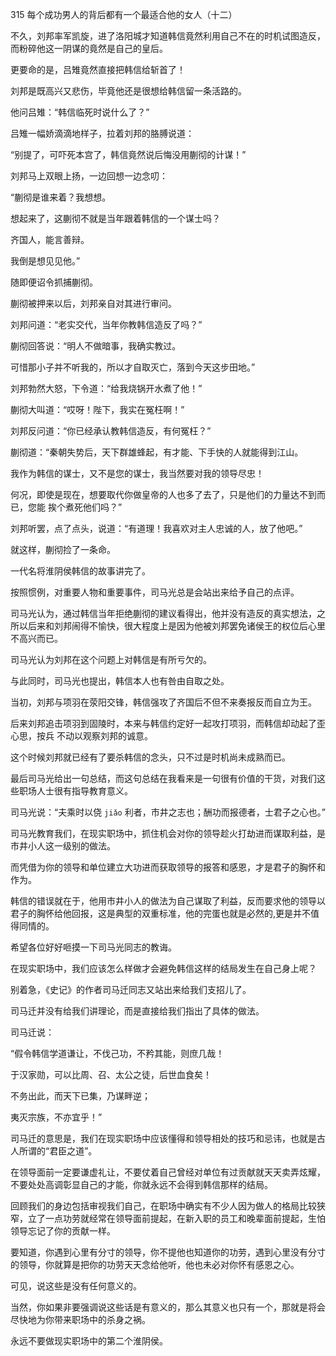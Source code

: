 315 每个成功男人的背后都有一个最适合他的女人（十二）



不久，刘邦率军凯旋，进了洛阳城才知道韩信竟然利用自己不在的时机试图造反，而粉碎他这一阴谋的竟然是自己的皇后。

更要命的是，吕雉竟然直接把韩信给斩首了！

刘邦是既高兴又悲伤，毕竟他还是很想给韩信留一条活路的。

他问吕雉：“韩信临死时说什么了？”

吕雉一幅娇滴滴地样子，拉着刘邦的胳膊说道：

“别提了，可吓死本宫了，韩信竟然说后悔没用蒯彻的计谋！”



刘邦马上双眼上扬，一边回想一边念叨：

“蒯彻是谁来着？我想想。

想起来了，这蒯彻不就是当年跟着韩信的一个谋士吗？

齐国人，能言善辩。

我倒是想见见他。”



随即便诏令抓捕蒯彻。

蒯彻被押来以后，刘邦亲自对其进行审问。

刘邦问道：“老实交代，当年你教韩信造反了吗？”

蒯彻回答说：“明人不做暗事，我确实教过。

可惜那小子并不听我的，所以才自取灭亡，落到今天这步田地。”



刘邦勃然大怒，下令道：“给我烧锅开水煮了他！” 

蒯彻大叫道：“哎呀！陛下，我实在冤枉啊！”

刘邦反问道：“你已经承认教韩信造反，有何冤枉？”

蒯彻道：“秦朝失势后，天下群雄蜂起，有才能、下手快的人就能得到江山。

我作为韩信的谋士，又不是您的谋士，我当然要对我的领导尽忠！

何况，即使是现在，想要取代你做皇帝的人也多了去了，只是他们的力量达不到而已，您能
挨个煮死他们吗？”

刘邦听罢，点了点头，说道：“有道理！我喜欢对主人忠诚的人，放了他吧。”

就这样，蒯彻捡了一条命。



一代名将淮阴侯韩信的故事讲完了。

按照惯例，对重要人物和重要事件，司马光总是会站出来给予自己的点评。

司马光认为，通过韩信当年拒绝蒯彻的建议看得出，他并没有造反的真实想法，之所以后来和刘邦闹得不愉快，很大程度上是因为他被刘邦罢免诸侯王的权位后心里不高兴而已。

司马光认为刘邦在这个问题上对韩信是有所亏欠的。

与此同时，司马光也提出，韩信本人也有咎由自取之处。



当初，刘邦与项羽在荥阳交锋，韩信强攻了齐国后不但不来奏报反而自立为王。

后来刘邦追击项羽到固陵时，本来与韩信约定好一起攻打项羽，而韩信却动起了歪心思，按兵
不动以观察刘邦的诚意。

这个时候刘邦就已经有了要杀韩信的念头，只不过是时机尚未成熟而已。



最后司马光给出一句总结，而这句总结在我看来是一句很有价值的干货，对我们这些职场人士很有指导教育意义。

司马光说：“夫乘时以侥 `jiǎo` 利者，市井之志也；酬功而报德者，士君子之心也。”

司马光教育我们，在现实职场中，抓住机会对你的领导趁火打劫进而谋取利益，是市井小人这一级别的做法。

而凭借为你的领导和单位建立大功进而获取领导的报答和感恩，才是君子的胸怀和作为。

韩信的错误就在于，他用市井小人的做法为自己谋取了利益，反而要求他的领导以君子的胸怀给他回报，这是典型的双重标准，他的完蛋也就是必然的,更是并不值得同情的。

希望各位好好咂摸一下司马光同志的教诲。



在现实职场中，我们应该怎么样做才会避免韩信这样的结局发生在自己身上呢？

别着急，《史记》的作者司马迁同志又站出来给我们支招儿了。

司马迁并没有给我们讲理论，而是直接给我们指出了具体的做法。

司马迁说：

“假令韩信学道谦让，不伐己功，不矜其能，则庶几哉！

于汉家勋，可以比周、召、太公之徒，后世血食矣！

不务出此，而天下已集，乃谋畔逆；

夷灭宗族，不亦宜乎！”



司马迁的意思是，我们在现实职场中应该懂得和领导相处的技巧和忌讳，也就是古人所谓的“君臣之道”。

在领导面前一定要谦虚礼让，不要仗着自己曾经对单位有过贡献就天天卖弄炫耀，不要处处高调彰显自己的才能，你就永远不会得到韩信那样的结局。

回顾我们的身边包括审视我们自己，在职场中确实有不少人因为做人的格局比较狭窄，立了一点功劳就经常在领导面前提起，在新入职的员工和晚辈面前提起，生怕领导忘记了你的贡献一样。

要知道，你遇到心里有分寸的领导，你不提他也知道你的功劳，遇到心里没有分寸的领导，你就算是把你的功劳天天念给他听，他也未必对你怀有感恩之心。

可见，说这些是没有任何意义的。

当然，你如果非要强调说这些话是有意义的，那么其意义也只有一个，那就是将会尽快地为你带来职场中的杀身之祸。

永远不要做现实职场中的第二个淮阴侯。

